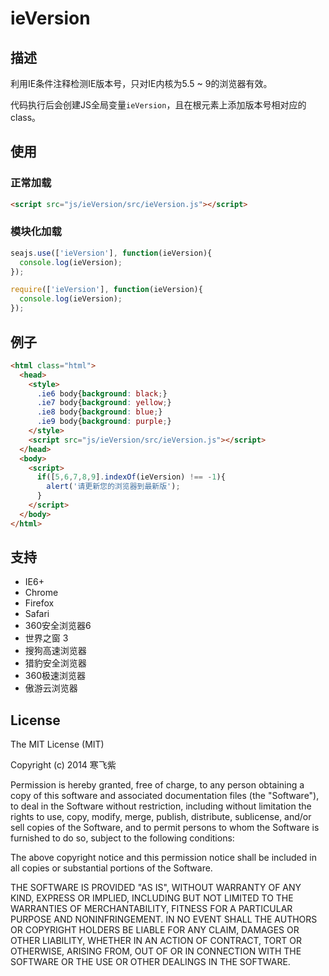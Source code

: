 ieVersion
=========

## 描述

利用IE条件注释检测IE版本号，只对IE内核为5.5 ~ 9的浏览器有效。

代码执行后会创建JS全局变量`ieVersion`，且在根元素上添加版本号相对应的class。

## 使用

### 正常加载
```html
<script src="js/ieVersion/src/ieVersion.js"></script>
```

### 模块化加载
```javascript
seajs.use(['ieVersion'], function(ieVersion){
  console.log(ieVersion);
});

require(['ieVersion'], function(ieVersion){
  console.log(ieVersion);
});
```

## 例子

```html
<html class="html">
  <head>
    <style>
      .ie6 body{background: black;}
      .ie7 body{background: yellow;}
      .ie8 body{background: blue;}
      .ie9 body{background: purple;}
    </style>
    <script src="js/ieVersion/src/ieVersion.js"></script>
  </head>
  <body>
    <script>
      if([5,6,7,8,9].indexOf(ieVersion) !== -1){
        alert('请更新您的浏览器到最新版');
      }
    </script>
  </body>
</html>
```

## 支持

 - IE6+
 - Chrome
 - Firefox
 - Safari
 - 360安全浏览器6
 - 世界之窗 3
 - 搜狗高速浏览器
 - 猎豹安全浏览器
 - 360极速浏览器
 - 傲游云浏览器

## License

The MIT License (MIT)

Copyright (c) 2014 寒飞紫

Permission is hereby granted, free of charge, to any person obtaining a copy of
this software and associated documentation files (the "Software"), to deal in
the Software without restriction, including without limitation the rights to
use, copy, modify, merge, publish, distribute, sublicense, and/or sell copies of
the Software, and to permit persons to whom the Software is furnished to do so,
subject to the following conditions:

The above copyright notice and this permission notice shall be included in all
copies or substantial portions of the Software.

THE SOFTWARE IS PROVIDED "AS IS", WITHOUT WARRANTY OF ANY KIND, EXPRESS OR
IMPLIED, INCLUDING BUT NOT LIMITED TO THE WARRANTIES OF MERCHANTABILITY, FITNESS
FOR A PARTICULAR PURPOSE AND NONINFRINGEMENT. IN NO EVENT SHALL THE AUTHORS OR
COPYRIGHT HOLDERS BE LIABLE FOR ANY CLAIM, DAMAGES OR OTHER LIABILITY, WHETHER
IN AN ACTION OF CONTRACT, TORT OR OTHERWISE, ARISING FROM, OUT OF OR IN
CONNECTION WITH THE SOFTWARE OR THE USE OR OTHER DEALINGS IN THE SOFTWARE.